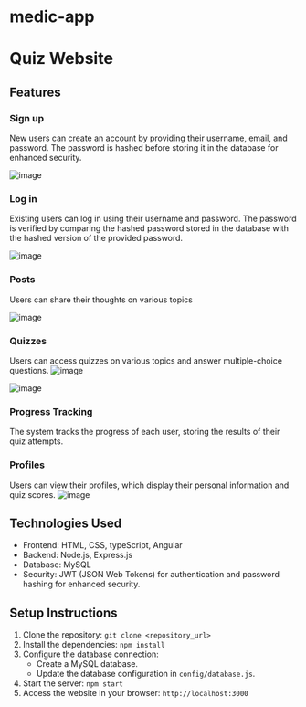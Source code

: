 # medic-app
# Quiz Website

## Features

### Sign up

New users can create an account by providing their username, email, and password. The password is hashed before storing it in the database for enhanced security.

![image](https://github.com/ydaher97/medic-app/assets/73422885/42002952-26cc-4383-98b7-0e59bf07f57d)


### Log in

Existing users can log in using their username and password. The password is verified by comparing the hashed password stored in the database with the hashed version of the provided password.

![image](https://github.com/ydaher97/medic-app/assets/73422885/77d0cc1c-c580-4208-8167-290c8a820402)


### Posts 
Users can share their thoughts on various topics 

![image](https://github.com/ydaher97/medic-app/assets/73422885/d55284b5-56be-4e08-90f8-eab7163f0de8)


### Quizzes

Users can access quizzes on various topics and answer multiple-choice questions.
![image](https://github.com/ydaher97/medic-app/assets/73422885/cd262fe5-7991-4177-8eb2-98a9568bf132)

![image](https://github.com/ydaher97/medic-app/assets/73422885/b3c8f7c3-0b1d-4247-b247-e75f6294621c)



### Progress Tracking

The system tracks the progress of each user, storing the results of their quiz attempts.

### Profiles

Users can view their profiles, which display their personal information and quiz scores.
![image](https://github.com/ydaher97/medic-app/assets/73422885/c5f5661a-04e9-4489-91dc-346e5f3f28e3)


## Technologies Used

- Frontend: HTML, CSS, typeScript, Angular
- Backend: Node.js, Express.js
- Database: MySQL
- Security: JWT (JSON Web Tokens) for authentication and password hashing for enhanced security.


## Setup Instructions

1. Clone the repository: `git clone <repository_url>`
2. Install the dependencies: `npm install`
3. Configure the database connection:
   - Create a MySQL database.
   - Update the database configuration in `config/database.js`.
4. Start the server: `npm start`
5. Access the website in your browser: `http://localhost:3000`


